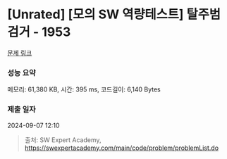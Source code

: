 # [Unrated] [모의 SW 역량테스트] 탈주범 검거 - 1953 

[문제 링크](https://swexpertacademy.com/main/code/problem/problemDetail.do?contestProbId=AV5PpLlKAQ4DFAUq) 

### 성능 요약

메모리: 61,380 KB, 시간: 395 ms, 코드길이: 6,140 Bytes

### 제출 일자

2024-09-07 12:10



> 출처: SW Expert Academy, https://swexpertacademy.com/main/code/problem/problemList.do